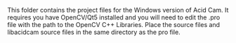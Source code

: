 This folder contains the project files for the Windows version of Acid Cam. It requires you have OpenCV/Qt5 installed and you will need to edit the .pro file with the path to the OpenCV C++ Libraries. Place the source files and libacidcam source files in the same directory as the pro file.

